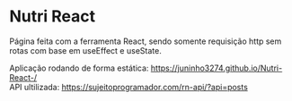 # Nutri React
Página feita com a ferramenta React, sendo somente requisição http sem rotas com base em useEffect e useState.

Aplicação rodando de forma estática:
https://juninho3274.github.io/Nutri-React-/
<br/>
API ultilizada:
https://sujeitoprogramador.com/rn-api/?api=posts
